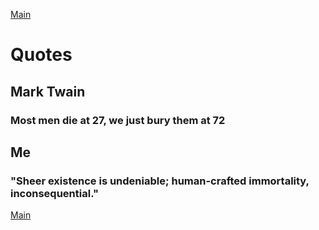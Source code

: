 [Main](index.md)

# Quotes

## Mark Twain

### **Most men die at 27, we just bury them at 72**

## Me

### **"Sheer existence is undeniable; human-crafted immortality, inconsequential."**

[Main](index.md)
